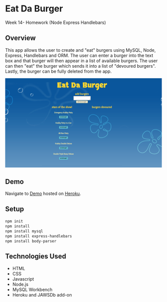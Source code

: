 # Eat Da Burger
Week 14- Homework (Node Express Handlebars)

## Overview
This app allows the user to create and "eat" burgers using MySQL, Node, Express, Handlebars and ORM.  The user can enter a burger into the text box and that burger will then appear in a list of available burgers. The user can then "eat" the burger which sends it into a list of "devoured burgers". Lastly, the burger can be fully deleted from the app. 

![burger home](burger.png)


## Demo
Navigate to [Demo](https://johnglendeningburger.herokuapp.com/) hosted on [Heroku](https://www.heroku.com/).

## Setup
```
npm init
npm install
npm install mysql
npm install express-handlebars
npm install body-parser

```


## Technologies Used
* HTML
* CSS
* Javascript
* Node.js
* MySQL Workbench
* Heroku and JAWSDb add-on

